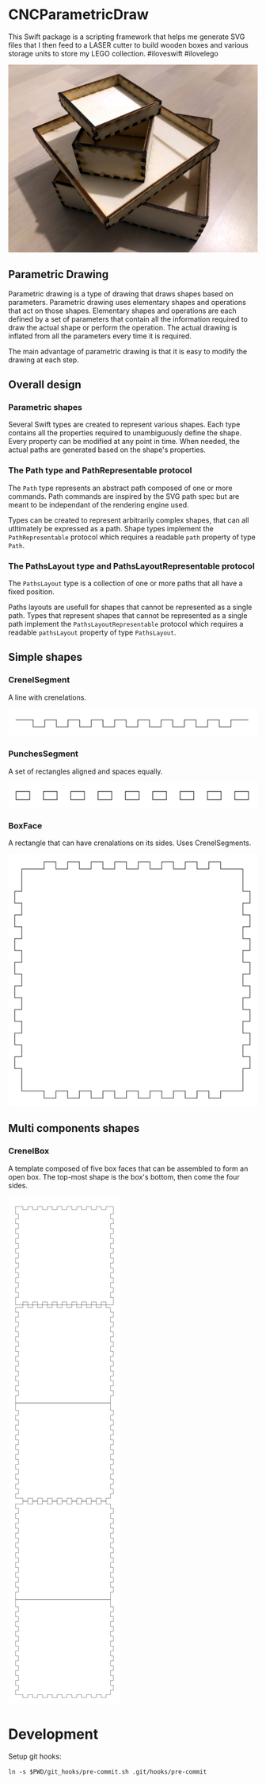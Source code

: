 # CNCParametricDraw

This Swift package is a scripting framework that helps me generate SVG files that I then feed to a LASER cutter to build wooden boxes and various storage units to store my LEGO collection. #iloveswift #ilovelego

![A picture with wooden boxes](picture_of_boxes.jpg)


## Parametric Drawing

Parametric drawing is a type of drawing that draws shapes based on parameters.
Parametric drawing uses elementary shapes and operations that act on those shapes.
Elementary shapes and operations are each defined by a set of parameters that contain all the information required to draw the actual shape or perform the operation.
The actual drawing is inflated from all the parameters every time it is required.

The main advantage of parametric drawing is that it is easy to modify the drawing at each step.

## Overall design

### Parametric shapes

Several Swift types are created to represent various shapes.
Each type contains all the properties required to unambiguously define the shape.
Every property can be modified at any point in time.
When needed, the actual paths are generated based on the shape's properties.

### The Path type and PathRepresentable protocol

The `Path` type represents an abstract path composed of one or more commands.
Path commands are inspired by the SVG path spec but are meant to be independant of the rendering engine used.

Types can be created to represent arbitrarily complex shapes, that can all utltimately be expressed as a path.
Shape types implement the  `PathRepresentable` protocol which requires a readable `path` property of type `Path`.

### The PathsLayout type and PathsLayoutRepresentable protocol

The `PathsLayout` type is a collection of one or more paths that all have a fixed position.

Paths layouts are usefull for shapes that cannot be represented as a single path.
Types that represent shapes that cannot be represented as a single path implement the  `PathsLayoutRepresentable` protocol which requires a readable `pathsLayout` property of type `PathsLayout`.


## Simple shapes

### CrenelSegment

A line with crenelations.

![A line with crenelations](shape_crenelSegment.png)


### PunchesSegment

A set of rectangles aligned and spaces equally.

![A set of rectangles aligned and spaces equally](shape_punchesSegment.png)


### BoxFace

A rectangle that can have crenalations on its sides.
Uses CrenelSegments.

![A square with crenelations on all four sides](shape_boxFace.png)


## Multi components shapes

### CrenelBox

A template composed of five box faces that can be assembled to form an open box.
The top-most shape is the box's bottom, then come the four sides.

![Five box faces arranged vertically](shape_crenelBox.png)


# Development

Setup git hooks:

    ln -s $PWD/git_hooks/pre-commit.sh .git/hooks/pre-commit